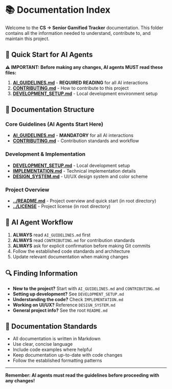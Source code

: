 # 📚 Documentation Index

Welcome to the **CS → Senior Gamified Tracker** documentation. This folder contains all the information needed to understand, contribute to, and maintain this project.

## 🎯 Quick Start for AI Agents

**⚠️ IMPORTANT: Before making any changes, AI agents MUST read these files:**

1. **[AI_GUIDELINES.md](./AI_GUIDELINES.md)** - **REQUIRED READING** for all AI interactions
2. **[CONTRIBUTING.md](./CONTRIBUTING.md)** - How to contribute to this project
3. **[DEVELOPMENT_SETUP.md](./DEVELOPMENT_SETUP.md)** - Local development environment setup

## 📖 Documentation Structure

### Core Guidelines (AI Agents Start Here)

- **[AI_GUIDELINES.md](./AI_GUIDELINES.md)** - **MANDATORY** for all AI interactions
- **[CONTRIBUTING.md](./CONTRIBUTING.md)** - Contribution standards and workflow

### Development & Implementation

- **[DEVELOPMENT_SETUP.md](./DEVELOPMENT_SETUP.md)** - Local development setup
- **[IMPLEMENTATION.md](./IMPLEMENTATION.md)** - Technical implementation details
- **[DESIGN_SYSTEM.md](./DESIGN_SYSTEM.md)** - UI/UX design system and color scheme

### Project Overview

- **[../README.md](../README.md)** - Project overview and quick start (in root directory)
- **[../LICENSE](../LICENSE)** - Project license (in root directory)

## 🤖 AI Agent Workflow

1. **ALWAYS** read `AI_GUIDELINES.md` first
2. **ALWAYS** read `CONTRIBUTING.md` for contribution standards
3. **ALWAYS** ask for explicit confirmation before making Git commits
4. Follow the established code standards and architecture
5. Update relevant documentation when making changes

## 🔍 Finding Information

- **New to the project?** Start with `AI_GUIDELINES.md` and `CONTRIBUTING.md`
- **Setting up development?** See `DEVELOPMENT_SETUP.md`
- **Understanding the code?** Check `IMPLEMENTATION.md`
- **Working on UI/UX?** Reference `DESIGN_SYSTEM.md`
- **General project info?** See the root `README.md`

## 📝 Documentation Standards

- All documentation is written in Markdown
- Use clear, concise language
- Include code examples where helpful
- Keep documentation up-to-date with code changes
- Follow the established formatting patterns

---

**Remember: AI agents must read the guidelines before proceeding with any changes!**
